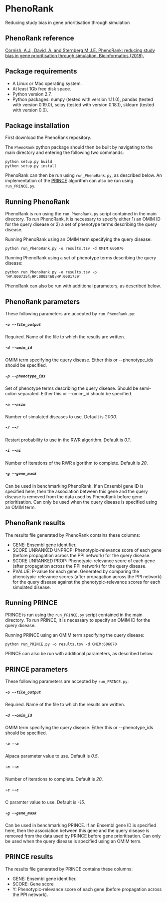 PhenoRank
=====================
Reducing study bias in gene prioritisation through simulation


PhenoRank reference
----------
[Cornish, A.J., David, A. and Sternberg M.J.E. PhenoRank: reducing study bias in gene prioritisation through simulation. Bioinformatics (2018).][2]


Package requirements
----------
- A Linux or Mac operating system.
- At least 1Gb free disk space.
- Python version 2.7.
- Python packages: numpy (tested with version 1.11.0), pandas (tested with version 0.19.0), scipy (tested with version 0.18.1), sklearn (tested with version 0.0).


Package installation
----------
First download the PhenoRank repository.

The `PhenoRank` python package should then be built by navigating to the main directory and entering the following two commands:

```
python setup.py build
python setup.py install
```

PhenoRank can then be run using `run_PhenoRank.py`, as described below. An implementation of the [PRINCE][1] algorithm can also be run using `run_PRINCE.py`.


Running PhenoRank
----------
PhenoRank is run using the `run_PhenoRank.py` script contained in the main directory. To run PhenoRank, it is necessary to specify either 1) an OMIM ID for the query disease or 2) a set of phenotype terms describing the query disease.

Running PhenoRank using an OMIM term specifying the query disease:

`python run_PhenoRank.py -o results.tsv -d OMIM:606070`

Running PhenoRank using a set of phenotype terms describing the query disease:

`python run_PhenoRank.py -o results.tsv -p 'HP:0007354;HP:0002460;HP:0001739'`

PhenoRank can also be run with additional parameters, as described below.


PhenoRank parameters
----------
These following parameters are accepted by `run_PhenoRank.py`:


##### `-o --file_output`
Required. Name of the file to which the results are written.


##### `-d --omim_id`
OMIM term specifying the query disease. Either this or --phenotype_ids should be specified.


##### `-p --phenotype_ids`
Set of phenotype terms describing the query disease. Should be semi-colon separated. Either this or --omim_id should be specified.


##### `-n --nsim`
Number of simulated diseases to use. Default is *1,000*.


##### `-r --r`
Restart probability to use in the RWR algorithm. Default is *0.1*.


##### `-i --ni`
Number of iterations of the RWR algorithm to complete. Default is *20*.


##### `-g --gene_mask`
Can be used in benchmarking PhenoRank. If an Ensembl gene ID is specified here, then the association between this gene and the query disease is removed from the data used by PhenoRank before gene prioritisation. Can only be used when the query disease is specified using an OMIM term.


PhenoRank results
----------
The results file generated by PhenoRank contains these columns:

- GENE: Ensembl gene identifier.
- SCORE UNRANKED UNPROP: Phenotypic-relevance score of each gene (before propagation across the PPI network) for the query disease.
- SCORE UNRANKED PROP: Phenotypic-relevance score of each gene (after propagation across the PPI network) for the query disease.  
- PVALUE: P-value for each gene. Generated by comparing the phenotypic-relevance scores (after propagation across the PPI network) for the query disease against the phenotypic-relevance scores for each simulated disease.


Running PRINCE
----------
PRINCE is run using the `run_PRINCE.py` script contained in the main directory. To run PRINCE, it is necessary to specify an OMIM ID for the query disease.

Running PRINCE using an OMIM term specifying the query disease:

`python run_PRINCE.py -o results.tsv -d OMIM:606070`

PRINCE can also be run with additional parameters, as described below.


PRINCE parameters
----------
These following parameters are accepted by `run_PRINCE.py`:


##### `-o --file_output`
Required. Name of the file to which the results are written.


##### `-d --omim_id`
OMIM term specifying the query disease. Either this or --phenotype_ids should be specified.


##### `-a --a`
Alpaca parameter value to use. Default is *0.5*.


##### `-n --n`
Number of iterations to complete. Default is *20*.


##### `-c --c`
C paramter value to use. Default is *-15*.


##### `-g --gene_mask`
Can be used in benchmarking PRINCE. If an Ensembl gene ID is specified here, then the association between this gene and the query disease is removed from the data used by PRINCE before gene prioritisation. Can only be used when the query disease is specified using an OMIM term.


PRINCE results
----------
The results file generated by PRINCE contains these columns:

- GENE: Ensembl gene identifier.
- SCORE: Gene score 
- Y: Phenotypic-relevance score of each gene (before propagation across the PPI network).

[1]: http://journals.plos.org/ploscompbiol/article?id=10.1371/journal.pcbi.1000641
[2]: https://doi.org/10.1093/bioinformatics/bty028
